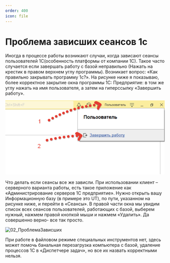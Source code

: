 ```yaml
---
order: 400
icon: file
---
```


# Проблема зависших сеансов 1с

Иногда в процессе работы возникают случаи, когда зависают сеансы пользователей 1С(особенность платформы от компании 1С). Такое часто случается если завершать работу с базой неправильно (Нажать на крестик в правом верхнем углу программы). Возникает вопрос: «Как правильно закрывать программу 1с?». На рисунке ниже я показываю, более корректное закрытие окна программы 1С: Предприятие: в том же углу нажать на имя пользователя, а затем на гиперссылку «Завершить работу».

![01_ПроблемаЗависших](static/01_ПроблемаЗависших.png)

Что делать если сеансы все же зависли. При использовании клиент – серверного варианта работы, есть такое приложение как «Администрирование серверов 1С предприятие». Нужно открыть вашу Информационную базу (в примере это UT), по пути, указанном на рисунке ниже, и перейти в «Сеансы». В правой части окна мы увидим список всех сеансов пользователей, работающих с базой, выберем нужный, нажмем правой кнопкой мыши и нажмем «Удалить». Да совершенно верно- все так просто.

![02_ПроблемаЗависших](static/02_ПроблемаЗависших.png)

При работе в файловом режиме специальных инструментов нет, здесь может помочь банальная перезагрузка компьютера с базой, удаление процессов 1С в «Диспетчере задач», но все их назвать корректными нельзя.
